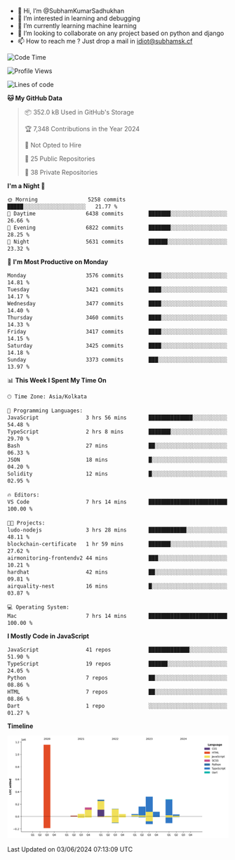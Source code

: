 - 👋 Hi, I’m @SubhamKumarSadhukhan
- 👀 I’m interested in learning and debugging
- 🌱 I’m currently learning machine learning
- 💞️ I’m looking to collaborate on any project based on python and django
- 📫 How to reach me ?
      Just drop a mail in idiot@subhamsk.cf

<!---
SubhamKumarSadhukhan/SubhamKumarSadhukhan is a ✨ special ✨ repository because its `README.md` (this file) appears on your GitHub profile.
You can click the Preview link to take a look at your changes.
--->


<!--START_SECTION:waka-->
![Code Time](http://img.shields.io/badge/Code%20Time-2%2C216%20hrs%2052%20mins-blue)

![Profile Views](http://img.shields.io/badge/Profile%20Views-0-blue)

![Lines of code](https://img.shields.io/badge/From%20Hello%20World%20I%27ve%20Written-2.7%20million%20lines%20of%20code-blue)

**🐱 My GitHub Data** 

> 📦 352.0 kB Used in GitHub's Storage 
 > 
> 🏆 7,348 Contributions in the Year 2024
 > 
> 🚫 Not Opted to Hire
 > 
> 📜 25 Public Repositories 
 > 
> 🔑 38 Private Repositories 
 > 
**I'm a Night 🦉** 

```text
🌞 Morning                5258 commits        █████░░░░░░░░░░░░░░░░░░░░   21.77 % 
🌆 Daytime                6438 commits        ███████░░░░░░░░░░░░░░░░░░   26.66 % 
🌃 Evening                6822 commits        ███████░░░░░░░░░░░░░░░░░░   28.25 % 
🌙 Night                  5631 commits        ██████░░░░░░░░░░░░░░░░░░░   23.32 % 
```
📅 **I'm Most Productive on Monday** 

```text
Monday                   3576 commits        ████░░░░░░░░░░░░░░░░░░░░░   14.81 % 
Tuesday                  3421 commits        ████░░░░░░░░░░░░░░░░░░░░░   14.17 % 
Wednesday                3477 commits        ████░░░░░░░░░░░░░░░░░░░░░   14.40 % 
Thursday                 3460 commits        ████░░░░░░░░░░░░░░░░░░░░░   14.33 % 
Friday                   3417 commits        ████░░░░░░░░░░░░░░░░░░░░░   14.15 % 
Saturday                 3425 commits        ████░░░░░░░░░░░░░░░░░░░░░   14.18 % 
Sunday                   3373 commits        ███░░░░░░░░░░░░░░░░░░░░░░   13.97 % 
```


📊 **This Week I Spent My Time On** 

```text
🕑︎ Time Zone: Asia/Kolkata

💬 Programming Languages: 
JavaScript               3 hrs 56 mins       ██████████████░░░░░░░░░░░   54.48 % 
TypeScript               2 hrs 8 mins        ███████░░░░░░░░░░░░░░░░░░   29.70 % 
Bash                     27 mins             ██░░░░░░░░░░░░░░░░░░░░░░░   06.33 % 
JSON                     18 mins             █░░░░░░░░░░░░░░░░░░░░░░░░   04.20 % 
Solidity                 12 mins             █░░░░░░░░░░░░░░░░░░░░░░░░   02.95 % 

🔥 Editors: 
VS Code                  7 hrs 14 mins       █████████████████████████   100.00 % 

🐱‍💻 Projects: 
ludo-nodejs              3 hrs 28 mins       ████████████░░░░░░░░░░░░░   48.11 % 
blockchain-certificate   1 hr 59 mins        ███████░░░░░░░░░░░░░░░░░░   27.62 % 
airmonitoring-frontendv2 44 mins             ███░░░░░░░░░░░░░░░░░░░░░░   10.21 % 
hardhat                  42 mins             ██░░░░░░░░░░░░░░░░░░░░░░░   09.81 % 
airquality-nest          16 mins             █░░░░░░░░░░░░░░░░░░░░░░░░   03.87 % 

💻 Operating System: 
Mac                      7 hrs 14 mins       █████████████████████████   100.00 % 
```

**I Mostly Code in JavaScript** 

```text
JavaScript               41 repos            █████████████░░░░░░░░░░░░   51.90 % 
TypeScript               19 repos            ██████░░░░░░░░░░░░░░░░░░░   24.05 % 
Python                   7 repos             ██░░░░░░░░░░░░░░░░░░░░░░░   08.86 % 
HTML                     7 repos             ██░░░░░░░░░░░░░░░░░░░░░░░   08.86 % 
Dart                     1 repo              ░░░░░░░░░░░░░░░░░░░░░░░░░   01.27 % 
```



**Timeline**

![Lines of Code chart](https://raw.githubusercontent.com/SubhamKumarSadhukhan/SubhamKumarSadhukhan/main/assets/bar_graph.png)


 Last Updated on 03/06/2024 07:13:09 UTC
<!--END_SECTION:waka-->
